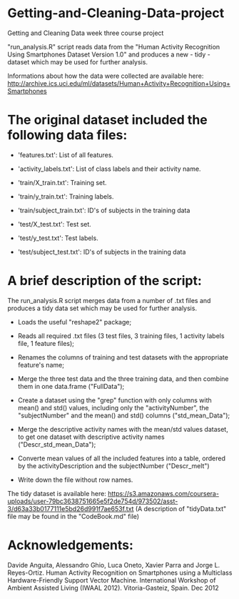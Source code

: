# Getting-and-Cleaning-Data-project
Getting and Cleaning Data week three course project


"run_analysis.R" script reads data from the "Human Activity Recognition Using Smartphones Dataset Version 1.0" and produces a new - tidy - dataset which may be used for further analysis.

Informations about how the data were collected are available here:
http://archive.ics.uci.edu/ml/datasets/Human+Activity+Recognition+Using+Smartphones

The original dataset included the following data files:
=======================================================
- 'features.txt': List of all features.

- 'activity_labels.txt': List of class labels and their activity name.

- 'train/X_train.txt': Training set.

- 'train/y_train.txt': Training labels.

- 'train/subject_train.txt': ID's of subjects in the training data

- 'test/X_test.txt': Test set.

- 'test/y_test.txt': Test labels.

- 'test/subject_test.txt': ID's of subjects in the training data


A brief description of the script:
==================================
The run_analysis.R script merges data from a number of .txt files and produces a tidy data set which may be used for further analysis.

- Loads the useful "reshape2" package;

- Reads all required .txt files (3 test files, 3 training files, 1 activity labels file, 1 feature files);

- Renames the columns of training and test datasets with the appropriate feature's name;

- Merge the three test data and the three training data, and then combine them in one data.frame ("FullData");

- Create a dataset using the "grep" function with only columns with mean() and std() values, including only the "activityNumber", the "subjectNumber" and the mean() and std() columns ("std_mean_Data");

- Merge the descriptive activity names with the mean/std values dataset, to get one dataset with descriptive activity names ("Descr_std_mean_Data");

- Converte mean values of all the included features into a table, ordered by the activityDescription and the subjectNumber ("Descr_melt")

- Write down the file without row names.

The tidy dataset is available here:
https://s3.amazonaws.com/coursera-uploads/user-79bc3638751665e5f2de754d/973502/asst-3/d63a33b0177111e5bd26d991f7ae653f.txt
(A description of "tidyData.txt" file may be found in the "CodeBook.md" file) 


Acknowledgements:
=================
Davide Anguita, Alessandro Ghio, Luca Oneto, Xavier Parra and Jorge L. Reyes-Ortiz. Human Activity Recognition on Smartphones using a Multiclass Hardware-Friendly Support Vector Machine. International Workshop of Ambient Assisted Living (IWAAL 2012). Vitoria-Gasteiz, Spain. Dec 2012


